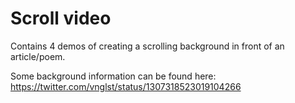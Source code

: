 # Scroll video

Contains 4 demos of creating a scrolling background in front of an article/poem.

Some background information can be found here: https://twitter.com/vnglst/status/1307318523019104266
